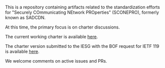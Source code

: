 This is a repository containing artifacts related to the standardization efforts for "Securely COmmunicating NEtwork PROperties" (SCONEPRO), formerly known as SADCDN.

At this time, the primary focus is on charter discussions. 

The current working charter is available [here](https://github.com/mjoras/SCONE-PROTOCL/blob/main/documents/charter.md).

The charter version submitted to the IESG with the BOF request for IETF 119 is available [here](https://github.com/mjoras/SCONE-PROTOCL/blob/main/documents/charter-submitted-with-119-BOF-request.md).

We welcome comments on active issues and PRs. 
